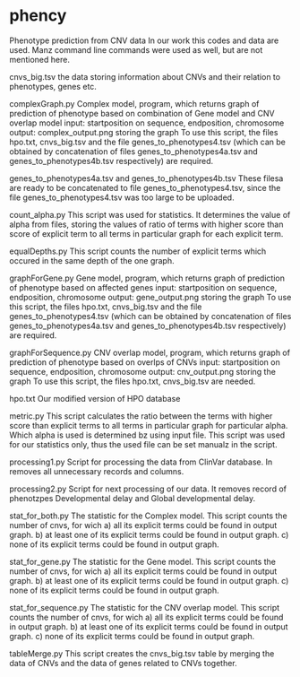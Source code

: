 # phency
Phenotype prediction from CNV data
In our work this codes and data are used. Manz command line commands were used as well, but are not mentioned here.  

cnvs_big.tsv
the data storing information about CNVs and their relation to phenotypes, genes etc.

complexGraph.py
Complex model, program, which returns graph of prediction of phenotype based on combination of Gene model and CNV overlap model
input: startposition on sequence, endposition, chromosome
output: complex_output.png storing the graph
To use this script, the files hpo.txt, cnvs_big.tsv and the file genes_to_phenotypes4.tsv (which can be obtained by concatenation of files genes_to_phenotypes4a.tsv and genes_to_phenotypes4b.tsv respectively) are required.

genes_to_phenotypes4a.tsv and genes_to_phenotypes4b.tsv
These filesa are ready to be concatenated to file genes_to_phenotypes4.tsv, since the file genes_to_phenotypes4.tsv was too large to be uploaded.

count_alpha.py
This script was used for statistics. It determines the value of alpha from files, storing the values of ratio of terms with higher score than score of explicit term to all terms in particular graph for each explicit term. 

equalDepths.py
This script counts the number of explicit terms which occured in the same depth of the one graph.

graphForGene.py
Gene model, program, which returns graph of prediction of phenotype based on affected genes
input: startposition on sequence, endposition, chromosome
output: gene_output.png storing the graph
To use this script, the files hpo.txt, cnvs_big.tsv and the file genes_to_phenotypes4.tsv (which can be obtained by concatenation of files genes_to_phenotypes4a.tsv and genes_to_phenotypes4b.tsv respectively) are required.

graphForSequence.py
CNV overlap model, program, which returns graph of prediction of phenotype based on overlps of CNVs
input: startposition on sequence, endposition, chromosome
output: cnv_output.png storing the graph
To use this script, the files hpo.txt, cnvs_big.tsv are needed. 

hpo.txt
Our modified version of HPO database

metric.py
This script calculates the ratio between the terms with higher score than explicit terms to all terms in particular graph for particular alpha. Which alpha is used is determined bz using input file. This script was used for our statistics only, thus the used file can be set manualz in the script.

processing1.py
Script for processing the data from ClinVar database. In removes all unnecessary records and columns.

processing2.py
Script for next processing of our data. It removes record of phenotzpes Developmental delay and Global developmental delay.

stat_for_both.py
The statistic for the Complex model.
This script counts the number of cnvs, for wich
a) all its explicit terms could be found in output graph.
b) at least one of its explicit terms could be found in output graph.
c) none of its explicit terms could be found in output graph.

stat_for_gene.py
The statistic for the Gene model.
This script counts the number of cnvs, for wich
a) all its explicit terms could be found in output graph.
b) at least one of its explicit terms could be found in output graph.
c) none of its explicit terms could be found in output graph.

stat_for_sequence.py
The statistic for the CNV overlap model.
This script counts the number of cnvs, for wich
a) all its explicit terms could be found in output graph.
b) at least one of its explicit terms could be found in output graph.
c) none of its explicit terms could be found in output graph.

tableMerge.py
This script creates the cnvs_big.tsv table by merging the data of CNVs and the data of genes related to CNVs together.
